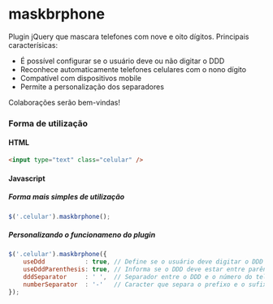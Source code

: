 # maskbrphone

Plugin jQuery que mascara telefones com nove e oito dígitos. Principais caracterísicas:

- É possível configurar se o usuário deve ou não digitar o DDD
- Reconhece automaticamente telefones celulares com o nono dígito
- Compatível com dispositivos mobile
- Permite a personalização dos separadores

Colaborações serão bem-vindas!

### Forma de utilização

#### HTML

```html
<input type="text" class="celular" />
```

#### Javascript

##### Forma mais simples de utilização

```javascript
$('.celular').maskbrphone();
```

##### Personalizando o funcionameno do plugin

```javascript
$('.celular').maskbrphone({  
    useDdd           : true, // Define se o usuário deve digitar o DDD  
    useDddParenthesis: true, // Informa se o DDD deve estar entre parênteses  
    dddSeparator     : ' ',  // Separador entre o DDD e o número do telefone  
    numberSeparator  : '-'   // Caracter que separa o prefixo e o sufixo do telefone  
});
```
